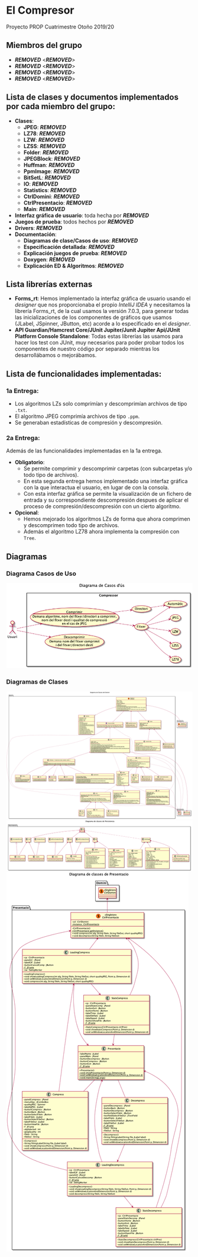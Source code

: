 # El Compresor

Proyecto PROP Cuatrimestre Otoño 2019/20

## Miembros del grupo

- ***REMOVED*** <***REMOVED***>
- ***REMOVED*** <***REMOVED***>
- ***REMOVED*** <***REMOVED***>
- ***REMOVED*** <***REMOVED***>

## Lista de clases y documentos implementados por cada miembro del grupo:

- **Clases**:
  - **JPEG**: ***REMOVED***
  - **LZ78**: ***REMOVED***
  - **LZW**: ***REMOVED***
  - **LZSS**: ***REMOVED***
  - **Folder**: ***REMOVED***
  - **JPEGBlock**: ***REMOVED***
  - **Huffman**: ***REMOVED***
  - **PpmImage**: ***REMOVED***
  - **BitSetL**: ***REMOVED***
  - **IO**: ***REMOVED***
  - **Statistics**: ***REMOVED***
  - **CtrlDomini**: ***REMOVED***
  - **CtrlPresentacio**:  ***REMOVED***
  - **Main**: ***REMOVED***
- **Interfaz gráfica de usuario**: toda hecha por ***REMOVED***
- **Juegos de prueba**: todos hechos por ***REMOVED***
- **Drivers**: ***REMOVED***
- **Documentación**:
  - **Diagramas de clase/Casos de uso**: ***REMOVED***
  - **Especificación detallada**: ***REMOVED***
  - **Explicación juegos de prueba**: ***REMOVED***
  - **Doxygen**: ***REMOVED***
  - **Explicación ED & Algoritmos**: ***REMOVED***

## Lista librerías externas

- **Forms_rt**: Hemos implementado la interfaz gráfica de usuario usando el
*designer* que nos proporcionaba el propio *IntelliJ IDEA* y necesitamos la
librería Forms_rt, de la cual usamos la versión 7.0.3, para generar todas las
inicializaciones de los componentes de gráficos que usamos (JLabel, JSpinner,
JButton, etc) acorde a lo especificado en el *designer*.
- **API Guardian/Hamcrest Core/JUnit Jupiter/Junit Jupiter Api/JUnit Platform
Console Standalone**: Todas estas librerías las usamos para hacer los test con
JUnit, muy necesarios para poder probar todos los componentes de nuestro
código por separado mientras los desarrollábamos o mejorábamos.


## Lista de funcionalidades implementadas:

### 1a Entrega:
- Los algoritmos LZs solo comprimían y descomprimían archivos de tipo `.txt`.
- El algoritmo JPEG comprimía archivos de tipo `.ppm`.
- Se generaban estadísticas de compresión y descompresión.

### 2a Entrega:
Además de las funcionalidades implementadas en la 1a entrega.
- **Obligatorio**:
    - Se permite comprimir y descomprimir carpetas (con subcarpetas y/o todo tipo de archivos).
    - En esta segunda entrega hemos implementado una interfaz gráfica con la que interactua el usuario, en lugar de con la consola.
    - Con esta interfaz gráfica se permite la visualización de un fichero de entrada y su correspondiente descompresión despues de aplicar el proceso de compresión/descompresión con un cierto algoritmo.
- **Opcional**:
    - Hemos mejorado los algoritmos LZs de forma que ahora comprimen y descomprimen todo tipo de archivos.
    - Además el algoritmo LZ78 ahora implementa la compresión con `Tree`.


## Diagramas

### Diagrama Casos de Uso

![Diagrama Casos d'us](doc/UML/CasosUs.png)

### Diagramas de Clases

![Diagrama Clases Domini](doc/UML/DiagramaClassesDomini.png)
![Diagrama Clases Persistencia](doc/UML/DiagramaClassesPersistencia.png)
![Diagrama Clases Presentacio](doc/UML/DiagramaClassesPresentacio.png)
